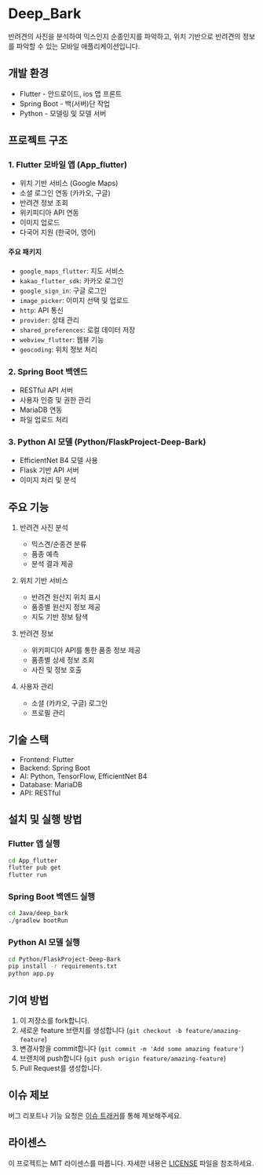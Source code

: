 # Deep_Bark

반려견의 사진을 분석하여 믹스인지 순종인지를 파악하고, 위치 기반으로 반려견의 정보를 파악할 수 있는 모바일 애플리케이션입니다.

## 개발 환경

- Flutter - 안드로이드, ios 앱 프론트
- Spring Boot - 백(서버)단 작업
- Python - 모델링 및 모델 서버

## 프로젝트 구조

### 1. Flutter 모바일 앱 (App_flutter)

- 위치 기반 서비스 (Google Maps)
- 소셜 로그인 연동 (카카오, 구글)
- 반려견 정보 조회
- 위키피디아 API 연동
- 이미지 업로드
- 다국어 지원 (한국어, 영어)

#### 주요 패키지

- `google_maps_flutter`: 지도 서비스
- `kakao_flutter_sdk`: 카카오 로그인
- `google_sign_in`: 구글 로그인
- `image_picker`: 이미지 선택 및 업로드
- `http`: API 통신
- `provider`: 상태 관리
- `shared_preferences`: 로컬 데이터 저장
- `webview_flutter`: 웹뷰 기능
- `geocoding`: 위치 정보 처리

### 2. Spring Boot 백엔드

- RESTful API 서버
- 사용자 인증 및 권한 관리
- MariaDB 연동
- 파일 업로드 처리

### 3. Python AI 모델 (Python/FlaskProject-Deep-Bark)

- EfficientNet B4 모델 사용
- Flask 기반 API 서버
- 이미지 처리 및 분석

## 주요 기능

1. 반려견 사진 분석

   - 믹스견/순종견 분류
   - 품종 예측
   - 분석 결과 제공

2. 위치 기반 서비스

   - 반려견 원산지 위치 표시
   - 품종별 원산지 정보 제공
   - 지도 기반 정보 탐색

3. 반려견 정보

   - 위키피디아 API를 통한 품종 정보 제공
   - 품종별 상세 정보 조회
   - 사진 및 정보 호출

4. 사용자 관리
   - 소셜 (카카오, 구글) 로그인
   - 프로필 관리

## 기술 스택

- Frontend: Flutter
- Backend: Spring Boot
- AI: Python, TensorFlow, EfficientNet B4
- Database: MariaDB
- API: RESTful

## 설치 및 실행 방법

### Flutter 앱 실행

```bash
cd App_flutter
flutter pub get
flutter run
```

### Spring Boot 백엔드 실행

```bash
cd Java/deep_bark
./gradlew bootRun
```

### Python AI 모델 실행

```bash
cd Python/FlaskProject-Deep-Bark
pip install -r requirements.txt
python app.py
```

## 기여 방법

1. 이 저장소를 fork합니다.
2. 새로운 feature 브랜치를 생성합니다 (`git checkout -b feature/amazing-feature`)
3. 변경사항을 commit합니다 (`git commit -m 'Add some amazing feature'`)
4. 브랜치에 push합니다 (`git push origin feature/amazing-feature`)
5. Pull Request를 생성합니다.

## 이슈 제보

버그 리포트나 기능 요청은 [이슈 트래커](https://github.com/Ihan0316/Deep_Bark/issues)를 통해 제보해주세요.

## 라이센스

이 프로젝트는 MIT 라이센스를 따릅니다. 자세한 내용은 [LICENSE](LICENSE) 파일을 참조하세요.

